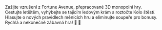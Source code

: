 Zažijte vzrušení z Fortune Avenue, přepracované 3D monopolní hry. Cestujte letištěm, vyhýbejte se tajícím ledovým krám a roztočte Kolo štěstí. Hlasujte o nových pravidlech měnících hru a eliminujte soupeře pro bonusy. Rychlá a nekonečně zábavná hra! 🎲 🏨